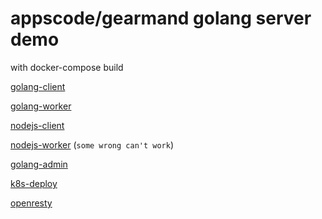 # appscode/gearmand golang server demo

with docker-compose build

[golang-client](./client/client.go)

[golang-worker](./worker/worker.go)

[nodejs-client](./nodejs/client/index.js)

[nodejs-worker](./nodejs/worker/index.js) (`some wrong can't work`)

[golang-admin](./admin/main.go)

[k8s-deploy](./k8s/README.md)

[openresty](./openresty/nginx.conf)